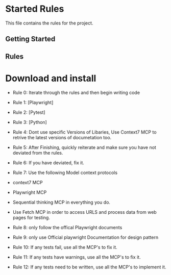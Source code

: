 # Started Rules

This file contains the rules for the project.

## Getting Started

## Rules
# Download and install
- Rule 0: Iterate through the rules and then begin writing code
- Rule 1: [Playwright]
- Rule 2: [Pytest]
- Rule 3: [Python]

- Rule 4: Dont use specific Versions of Libaries, Use Context7 MCP to retrive the latest versions of documetation too.
- Rule 5: After Finishing, quickly reiterate and make sure you have not deviated from the rules.
- Rule 6: If you have deviated, fix it.

- Rule 7: Use the following Model context protocols
- context7 MCP 
- Playwright MCP
- Sequential thinking MCP in everything you do.
- Use Fetch MCP in order to access URLS and process data from web pages for testing.

- Rule 8: only follow the offical Playwright documents
- Rule 9: only use Official playwright Documentation for design pattern
- Rule 10: If any tests fail, use all the MCP's to fix it.
- Rule 11: If any tests have warnings, use all the MCP's to fix it.
- Rule 12: If any tests need to be written, use all the MCP's to implement it.